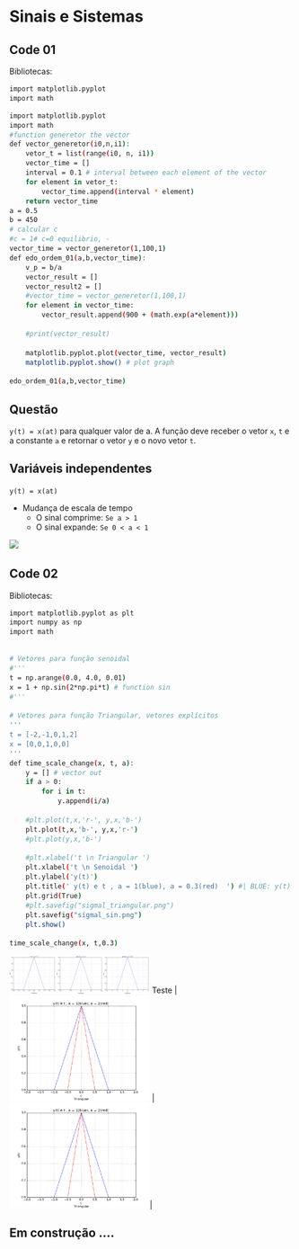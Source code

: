 # Sinais e Sistemas



## Code 01

Bibliotecas:
```sh
import matplotlib.pyplot
import math
```

```sh
import matplotlib.pyplot
import math
#function generetor the vector
def vector_generetor(i0,n,i1):
    vetor_t = list(range(i0, n, i1))
    vector_time = []
    interval = 0.1 # interval between each element of the vector
    for element in vetor_t:
        vector_time.append(interval * element)
    return vector_time
a = 0.5
b = 450
# calcular c
#c = 1# c=0 equilibrio, - 
vector_time = vector_generetor(1,100,1)
def edo_ordem_01(a,b,vector_time):
    v_p = b/a
    vector_result = []
    vector_result2 = []
    #vector_time = vector_generetor(1,100,1)
    for element in vector_time:
        vector_result.append(900 + (math.exp(a*element)))

    #print(vector_result)

    matplotlib.pyplot.plot(vector_time, vector_result)
    matplotlib.pyplot.show() # plot graph

edo_ordem_01(a,b,vector_time)

```



## Questão

 `y(t) = x(at)` para qualquer valor de a. A função deve receber o vetor `x`, `t` e a constante `a` e retornar o vetor `y` e o novo vetor `t`.


## Variáveis independentes
 `y(t) = x(at)`
* Mudança de escala de tempo
    * O sinal comprime:  `Se a > 1`
    * O sinal expande: `Se 0 < a < 1`

![](trinagular_juntas.png)
## Code 02

Bibliotecas:
```sh
import matplotlib.pyplot as plt
import numpy as np
import math
```

```sh

# Vetores para função senoidal
#'''
t = np.arange(0.0, 4.0, 0.01)
x = 1 + np.sin(2*np.pi*t) # function sin
#'''

# Vetores para função Triangular, vetores explícitos
'''
t = [-2,-1,0,1,2]
x = [0,0,1,0,0]
'''
def time_scale_change(x, t, a):
    y = [] # vector out
    if a > 0:
        for i in t:
            y.append(i/a)

    #plt.plot(t,x,'r-', y,x,'b-')
    plt.plot(t,x,'b-', y,x,'r-')
    #plt.plot(y,x,'b-')
    
    #plt.xlabel('t \n Triangular ')
    plt.xlabel('t \n Senoidal ')
    plt.ylabel('y(t)')
    plt.title(' y(t) e t , a = 1(blue), a = 0.3(red)  ') #| BLUE: y(t) = x(at), a = 0.5')
    plt.grid(True)
    #plt.savefig("sigmal_triangular.png")
    plt.savefig("sigmal_sin.png")
    plt.show()

time_scale_change(x, t,0.3)
```

<img src="https://github.com/otaviobelfort/signalsandsystems/blob/master/graf_triangular.png?raw=true" width="250"> 
Teste
| <img src="https://github.com/otaviobelfort/signalsandsystems/blob/master/sigmal_triangular.png?raw=true" width="250"> | <img src="https://github.com/otaviobelfort/signalsandsystems/blob/master/sigmal_triangular.png?raw=true" width="250">|

## Em construção ....


